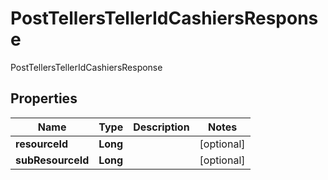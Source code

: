 

# PostTellersTellerIdCashiersResponse

PostTellersTellerIdCashiersResponse
## Properties

Name | Type | Description | Notes
------------ | ------------- | ------------- | -------------
**resourceId** | **Long** |  |  [optional]
**subResourceId** | **Long** |  |  [optional]



